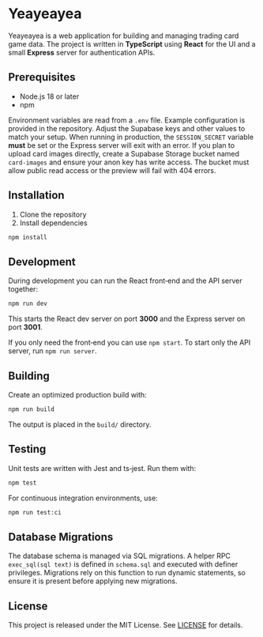 # Yeayeayea


Yeayeayea is a web application for building and managing trading card game data. The project is written in **TypeScript** using **React** for the UI and a small **Express** server for authentication APIs.

## Prerequisites

- Node.js 18 or later
- npm

Environment variables are read from a `.env` file. Example configuration is provided in the repository. Adjust the Supabase keys and other values to match your setup. When running in production, the `SESSION_SECRET` variable **must** be set or the Express server will exit with an error.
If you plan to upload card images directly, create a Supabase Storage bucket named `card-images` and ensure your anon key has write access. The bucket must allow public read access or the preview will fail with 404 errors.


## Installation

1. Clone the repository
2. Install dependencies

```bash
npm install
```

## Development

During development you can run the React front‑end and the API server together:

```bash
npm run dev
```

This starts the React dev server on port **3000** and the Express server on port **3001**.

If you only need the front‑end you can use `npm start`. To start only the API server, run `npm run server`.

## Building

Create an optimized production build with:

```bash
npm run build
```

The output is placed in the `build/` directory.

## Testing

Unit tests are written with Jest and ts‑jest. Run them with:

```bash
npm test
```

For continuous integration environments, use:

```bash
npm run test:ci
```

## Database Migrations

The database schema is managed via SQL migrations. A helper RPC
`exec_sql(sql text)` is defined in `schema.sql` and executed with definer
privileges. Migrations rely on this function to run dynamic statements, so
ensure it is present before applying new migrations.

## License

This project is released under the MIT License. See [LICENSE](LICENSE) for details.


